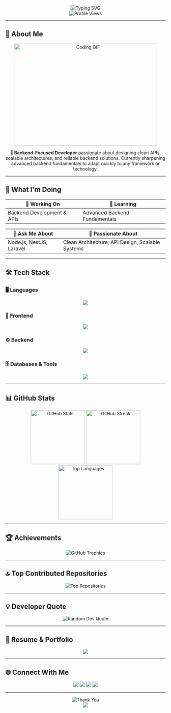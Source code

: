 <!-- Typing SVG Header -->
<div align="center">
  <img src="https://readme-typing-svg.herokuapp.com?font=Fira+Code&weight=600&size=32&pause=1000&color=8B5CF6&center=true&vCenter=true&width=900&height=100&lines=👋+Hey,+I'm+Faizul+Islam+Bhuiyan+(Bitto);Backend+Developer;Node.js+%7C+NestJS+%7C+Laravel;Welcome+to+my+GitHub+Profile!+🚀" alt="Typing SVG" />
</div>


<!-- Profile Views -->
<div align="center">
  <img src="https://komarev.com/ghpvc/?username=faizul-bitto&label=Profile%20Views&color=8B5CF6&style=for-the-badge" alt="Profile Views" />
</div>

---

## 🚀 About Me  

<div align="center">
  <img src="https://i.giphy.com/media/qgQUggAC3Pfv687qPC/giphy.gif" width="450" height="320" alt="Coding GIF"/>
</div>

<div align="center">
  <p><strong>🎯 Backend-Focused Developer</strong> passionate about designing clean APIs, scalable architectures, and reliable backend solutions. Currently sharpening advanced backend fundamentals to adapt quickly to any framework or technology.</p>
</div>

---

## 🎯 What I'm Doing  

<div align="center">

| 🔭 Working On | 🌱 Learning |
|---------------|-------------|
| Backend Development & APIs | Advanced Backend Fundamentals |

| 💬 Ask Me About | 🎨 Passionate About |
|-----------------|----------------------|
| Node.js, NestJS, Laravel | Clean Architecture, API Design, Scalable Systems |

</div>

---

## 🛠️ Tech Stack  

### 🖥️ Languages  
<div align="center">
  <img src="https://skillicons.dev/icons?i=js,python,php,cpp" />
</div>

### 🎨 Frontend  
<div align="center">
  <img src="https://skillicons.dev/icons?i=html,css,bootstrap,tailwind" />
</div>

### ⚙️ Backend  
<div align="center">
  <img src="https://skillicons.dev/icons?i=nodejs,nestjs,laravel,express" />
</div>

### 🗄️ Databases & Tools  
<div align="center">
  <img src="https://skillicons.dev/icons?i=mysql,git,github,postman" />
</div>

---

## 📊 GitHub Stats  

<div align="center">
  <img src="https://github-readme-stats.vercel.app/api?username=Faizul-Bitto&show_icons=true&theme=tokyonight&hide_border=true&bg_color=0D1117&title_color=8B5CF6&icon_color=8B5CF6&text_color=FFFFFF&count_private=true" height="170" alt="GitHub Stats" />  

  <img src="https://github-readme-streak-stats.herokuapp.com/?user=Faizul-Bitto&theme=tokyonight&hide_border=true&background=0D1117&stroke=8B5CF6&ring=8B5CF6&fire=8B5CF6&currStreakNum=FFFFFF&currStreakLabel=8B5CF6&sideNums=FFFFFF&sideLabels=8B5CF6&dates=8B5CF6" height="170" alt="GitHub Streak" />  

  <img src="https://github-readme-stats.vercel.app/api/top-langs/?username=Faizul-Bitto&layout=compact&theme=tokyonight&hide_border=true&bg_color=0D1117&title_color=8B5CF6&text_color=FFFFFF&langs_count=8" height="170" alt="Top Languages" />
</div>

---

## 🏆 Achievements  

<div align="center">
  <img src="https://github-profile-trophy.vercel.app/?username=Faizul-Bitto&theme=discord&no-frame=true&margin-w=8&row=1&column=7" alt="GitHub Trophies"/>
</div>

---

## 🔝 Top Contributed Repositories  

<div align="center">
  <img src="https://github-contributor-stats.vercel.app/api?username=Faizul-Bitto&limit=5&theme=dark&combine_all_yearly_contributions=true&hide_border=true" alt="Top Repositories"/>
</div>

---

## 💡 Developer Quote  

<div align="center">
  <img src="https://quotes-github-readme.vercel.app/api?type=horizontal&theme=radical" alt="Random Dev Quote"/>
</div>

---

## 📄 Resume & Portfolio  

<div align="center">
  <a href="https://drive.google.com/file/d/1cZZoqCzeIqE54gmi5TFYW1wSeXUT1t0X/view?usp=drive_link" target="_blank">
    <img src="https://img.shields.io/badge/📄_View_My_Resume-FF6C37?style=for-the-badge&logo=googledrive&logoColor=white" />
  </a>
</div>

---

## 🌐 Connect With Me  

<div align="center">
  <a href="https://www.linkedin.com/in/faizul-bitto/" target="_blank"><img src="https://skillicons.dev/icons?i=linkedin" /></a>
  <a href="mailto:fibhuyanbitto06@gmail.com" target="_blank"><img src="https://skillicons.dev/icons?i=gmail" /></a>
  <a href="https://github.com/Faizul-Bitto" target="_blank"><img src="https://skillicons.dev/icons?i=github" /></a>
  <a href="https://twitter.com/faizul_bitto" target="_blank"><img src="https://skillicons.dev/icons?i=twitter" /></a>
</div>

---

<div align="center">
  <img src="https://readme-typing-svg.herokuapp.com?font=Fira+Code&weight=600&size=22&pause=1000&color=8B5CF6&center=true&vCenter=true&width=700&height=60&lines=Thanks+for+visiting!+😊;Let's+build+something+amazing+together+🚀;Excited+to+collaborate+on+awesome+projects+💻" alt="Thank You"/>
</div>

<div align="center">
  <img src="https://img.shields.io/badge/Made%20with%20❤️%20by%20Faizul%20Bitto-8B5CF6?style=for-the-badge" />
</div>

